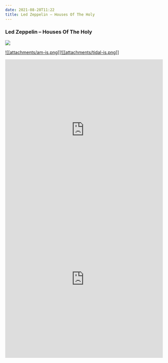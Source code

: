 ```yaml
---
date: 2021-08-28T11:22
title: Led Zeppelin – Houses Of The Holy
---
```

### Led Zeppelin – Houses Of The Holy
[![](https://img.discogs.com/DeigdvzBDa4hG_yA323yQuD6Qj0=/fit-in/600x600/filters:strip_icc():format(jpeg):mode_rgb():quality(90)/discogs-images/R-6224441-1417015261-2795.jpeg.jpg)][1] 

[1]: https://www.discogs.com/release/6224441
[2]: https://music.apple.com/us/album/580707916
[3]: https://listen.tidal.com/album/53660468

[![[attachments/am-is.png]]][2][![[attachments/tidal-is.png]]][3]

<iframe allow="autoplay *; encrypted-media *; fullscreen *" frameborder="0" height="450" style="width:100%;max-width:660px;overflow:hidden;background:transparent;" sandbox="allow-forms allow-popups allow-same-origin allow-scripts allow-storage-access-by-user-activation allow-top-navigation-by-user-activation" src="https://embed.music.apple.com/us/album/turn-blue/580707916"></iframe>
<div style="position: relative; padding-bottom: 100%; height: 0; overflow: hidden; max-width: 100%;"><iframe src="https://embed.tidal.com/albums/53660468?layout=gridify" frameborder= "0" allowfullscreen style="position: absolute; top: 0; left: 0; width: 100%; height: 1px; min-height: 100%; margin: 0 auto;"></iframe></div>